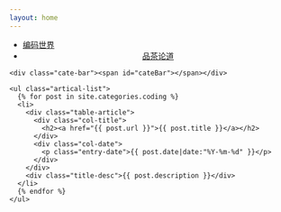 ```yaml
---
layout: home
---
```


<div class="index-content coding">
  <div class="section">
    <ul class="artical-cate">
      <li class="on"><a href="/"><span>编码世界</span></a></li>
      <li style="text-align:center"><a href="/life"><span>品茶论道</span></a></li>
    </ul>

    <div class="cate-bar"><span id="cateBar"></span></div>

    <ul class="artical-list">
      {% for post in site.categories.coding %}
      <li>
        <div class="table-article">
          <div class="col-title">
            <h2><a href="{{ post.url }}">{{ post.title }}</a></h2>
          </div>
          <div class="col-date">
            <p class="entry-date">{{ post.date|date:"%Y-%m-%d" }}</p>
          </div>
        </div>
        <div class="title-desc">{{ post.description }}</div>
      </li>
      {% endfor %}
    </ul>
  </div>
  <div class="aside">
  </div>

</div>
